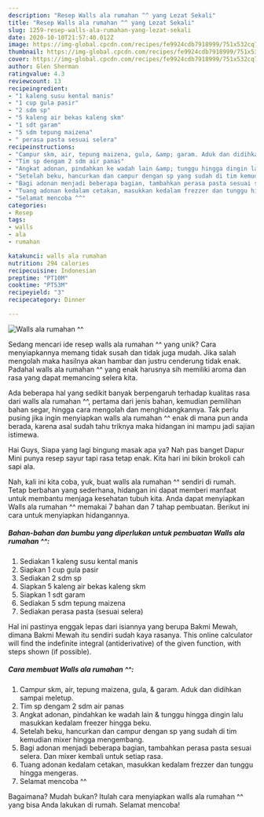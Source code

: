 ```yaml
---
description: "Resep Walls ala rumahan ^^ yang Lezat Sekali"
title: "Resep Walls ala rumahan ^^ yang Lezat Sekali"
slug: 1259-resep-walls-ala-rumahan-yang-lezat-sekali
date: 2020-10-10T21:57:40.012Z
image: https://img-global.cpcdn.com/recipes/fe9924cdb7918999/751x532cq70/walls-ala-rumahan-foto-resep-utama.jpg
thumbnail: https://img-global.cpcdn.com/recipes/fe9924cdb7918999/751x532cq70/walls-ala-rumahan-foto-resep-utama.jpg
cover: https://img-global.cpcdn.com/recipes/fe9924cdb7918999/751x532cq70/walls-ala-rumahan-foto-resep-utama.jpg
author: Glen Sherman
ratingvalue: 4.3
reviewcount: 13
recipeingredient:
- "1 kaleng susu kental manis"
- "1 cup gula pasir"
- "2 sdm sp"
- "5 kaleng air bekas kaleng skm"
- "1 sdt garam"
- "5 sdm tepung maizena"
- " perasa pasta sesuai selera"
recipeinstructions:
- "Campur skm, air, tepung maizena, gula, &amp; garam. Aduk dan didihkan sampai meletup."
- "Tim sp dengam 2 sdm air panas"
- "Angkat adonan, pindahkan ke wadah lain &amp; tunggu hingga dingin lalu masukkan kedalam freezer hingga beku."
- "Setelah beku, hancurkan dan campur dengan sp yang sudah di tim kemudian mixer hingga mengembang."
- "Bagi adonan menjadi beberapa bagian, tambahkan perasa pasta sesuai selera. Dan mixer kembali untuk setiap rasa."
- "Tuang adonan kedalam cetakan, masukkan kedalam frezzer dan tunggu hingga mengeras."
- "Selamat mencoba ^^"
categories:
- Resep
tags:
- walls
- ala
- rumahan

katakunci: walls ala rumahan 
nutrition: 294 calories
recipecuisine: Indonesian
preptime: "PT10M"
cooktime: "PT53M"
recipeyield: "3"
recipecategory: Dinner

---
```



![Walls ala rumahan ^^](https://img-global.cpcdn.com/recipes/fe9924cdb7918999/751x532cq70/walls-ala-rumahan-foto-resep-utama.jpg)

Sedang mencari ide resep walls ala rumahan ^^ yang unik? Cara menyiapkannya memang tidak susah dan tidak juga mudah. Jika salah mengolah maka hasilnya akan hambar dan justru cenderung tidak enak. Padahal walls ala rumahan ^^ yang enak harusnya sih memiliki aroma dan rasa yang dapat memancing selera kita.

Ada beberapa hal yang sedikit banyak berpengaruh terhadap kualitas rasa dari walls ala rumahan ^^, pertama dari jenis bahan, kemudian pemilihan bahan segar, hingga cara mengolah dan menghidangkannya. Tak perlu pusing jika ingin menyiapkan walls ala rumahan ^^ enak di mana pun anda berada, karena asal sudah tahu triknya maka hidangan ini mampu jadi sajian istimewa.

Hai Guys, Siapa yang lagi bingung masak apa ya? Nah pas banget Dapur Mini punya resep sayur tapi rasa tetap enak. Kita hari ini bikin brokoli cah sapi ala.


Nah, kali ini kita coba, yuk, buat walls ala rumahan ^^ sendiri di rumah. Tetap berbahan yang sederhana, hidangan ini dapat memberi manfaat untuk membantu menjaga kesehatan tubuh kita. Anda dapat menyiapkan Walls ala rumahan ^^ memakai 7 bahan dan 7 tahap pembuatan. Berikut ini cara untuk menyiapkan hidangannya.

<!--inarticleads1-->

##### Bahan-bahan dan bumbu yang diperlukan untuk pembuatan Walls ala rumahan ^^:

1. Sediakan 1 kaleng susu kental manis
1. Siapkan 1 cup gula pasir
1. Sediakan 2 sdm sp
1. Siapkan 5 kaleng air bekas kaleng skm
1. Siapkan 1 sdt garam
1. Sediakan 5 sdm tepung maizena
1. Sediakan  perasa pasta (sesuai selera)


Hal ini pastinya enggak lepas dari isiannya yang berupa Bakmi Mewah, dimana Bakmi Mewah itu sendiri sudah kaya rasanya. This online calculator will find the indefinite integral (antiderivative) of the given function, with steps shown (if possible). 

<!--inarticleads2-->

##### Cara membuat Walls ala rumahan ^^:

1. Campur skm, air, tepung maizena, gula, &amp; garam. Aduk dan didihkan sampai meletup.
1. Tim sp dengam 2 sdm air panas
1. Angkat adonan, pindahkan ke wadah lain &amp; tunggu hingga dingin lalu masukkan kedalam freezer hingga beku.
1. Setelah beku, hancurkan dan campur dengan sp yang sudah di tim kemudian mixer hingga mengembang.
1. Bagi adonan menjadi beberapa bagian, tambahkan perasa pasta sesuai selera. Dan mixer kembali untuk setiap rasa.
1. Tuang adonan kedalam cetakan, masukkan kedalam frezzer dan tunggu hingga mengeras.
1. Selamat mencoba ^^




Bagaimana? Mudah bukan? Itulah cara menyiapkan walls ala rumahan ^^ yang bisa Anda lakukan di rumah. Selamat mencoba!
